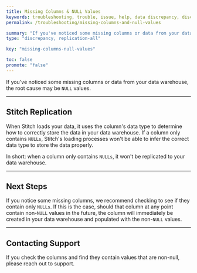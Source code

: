 ```yaml
---
title: Missing Columns & NULL Values
keywords: troubleshooting, trouble, issue, help, data discrepancy, discrepancies, not replicating, no replication, nulls, null
permalink: /troubleshooting/missing-columns-and-null-values

summary: "If you've noticed some missing columns or data from your data warehouse, the root cause may be `NULL` values."
type: "discrepancy, replication-all"

key: "missing-columns-null-values"

toc: false
promote: "false"
---
```


If you've noticed some missing columns or data from your data warehouse, the root cause may be `NULL` values.

---

## Stitch Replication

When Stitch loads your data, it uses the column's data type to determine how to correctly store the data in your data warehouse. If a column only contains `NULLs`, Stitch's loading processes won't be able to infer the correct data type to store the data properly.

In short: when a column only contains `NULLs`, it won't be replicated to your data warehouse.

---

## Next Steps

If you notice some missing columns, we recommend checking to see if they contain only `NULLs`. If this is the case, should that column at any point contain non-`NULL` values in the future, the column will immediately be created in your data warehouse and populated with the non-`NULL` values.

---

## Contacting Support

If you check the columns and find they contain values that are non-null, please reach out to support.
